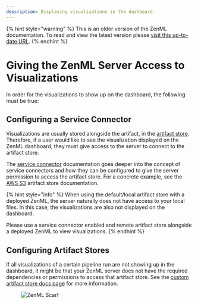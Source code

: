 ```yaml
---
description: Displaying visualizations in the dashboard.
---
```


{% hint style="warning" %}
This is an older version of the ZenML documentation. To read and view the latest version please [visit this up-to-date URL](https://docs.zenml.io).
{% endhint %}


# Giving the ZenML Server Access to Visualizations

In order for the visualizations to show up on the dashboard, the following must be true:

## Configuring a Service Connector

Visualizations are usually stored alongside the artifact, in the [artifact store](https://docs.zenml.io/stacks/artifact-stores). Therefore, if a user would like to see the visualization displayed on the ZenML dashboard, they must give access to the server to connect to the artifact store.

The [service connector](https://docs.zenml.io/how-to/infrastructure-deployment/auth-management) documentation goes deeper into the concept of service connectors and how they can be configured to give the server permission to access the artifact store. For a concrete example, see the [AWS S3](https://docs.zenml.io/stacks/artifact-stores/s3) artifact store documentation.

{% hint style="info" %}
When using the default/local artifact store with a deployed ZenML, the server naturally does not have access to your local files. In this case, the visualizations are also not displayed on the dashboard.

Please use a service connector enabled and remote artifact store alongside a deployed ZenML to view visualizations.
{% endhint %}

## Configuring Artifact Stores

If all visualizations of a certain pipeline run are not showing up in the dashboard, it might be that your ZenML server does not have the required dependencies or permissions to access that artifact store. See the [custom artifact store docs page](https://docs.zenml.io/stacks/artifact-stores/custom#enabling-artifact-visualizations-with-custom-artifact-stores) for more information.

<figure><img src="https://static.scarf.sh/a.png?x-pxid=f0b4f458-0a54-4fcd-aa95-d5ee424815bc" alt="ZenML Scarf"><figcaption></figcaption></figure>
